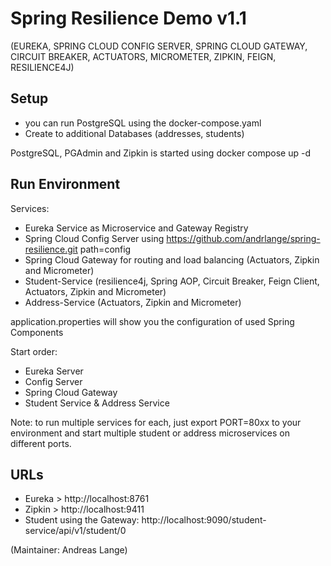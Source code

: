 # Spring Resilience Demo v1.1

(EUREKA, SPRING CLOUD CONFIG SERVER, SPRING CLOUD GATEWAY, CIRCUIT BREAKER, ACTUATORS, MICROMETER, ZIPKIN, FEIGN, 
RESILIENCE4J)
## Setup
- you can run PostgreSQL using the docker-compose.yaml
- Create to additional Databases (addresses, students)

PostgreSQL, PGAdmin and Zipkin is started using docker compose up -d


## Run Environment

Services:
- Eureka Service as Microservice and Gateway Registry
- Spring Cloud Config Server using https://github.com/andrlange/spring-resilience.git path=config
- Spring Cloud Gateway for routing and load balancing (Actuators, Zipkin and Micrometer)
- Student-Service (resilience4j, Spring AOP, Circuit Breaker, Feign Client, Actuators, Zipkin and Micrometer)
- Address-Service (Actuators, Zipkin and Micrometer)

application.properties will show you the configuration of used Spring Components

Start order:
- Eureka Server
- Config Server
- Spring Cloud Gateway
- Student Service & Address Service

Note: to run multiple services for each, just export PORT=80xx to your environment and start multiple student or 
address microservices on different ports.

## URLs
- Eureka > http://localhost:8761
- Zipkin > http://localhost:9411
- Student using the Gateway: http://localhost:9090/student-service/api/v1/student/0



(Maintainer: Andreas Lange)